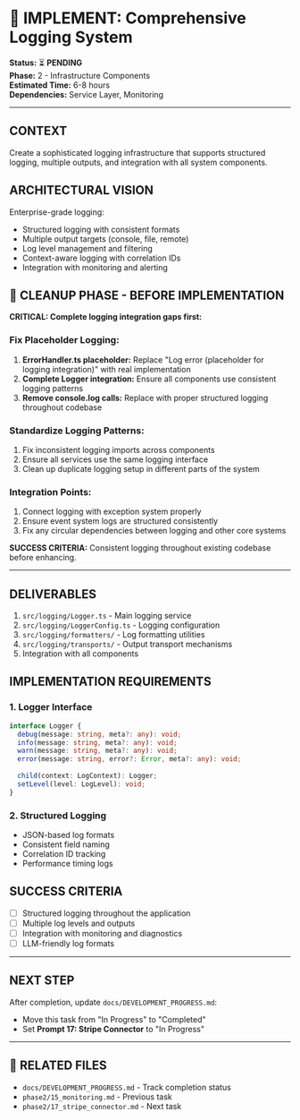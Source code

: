 # 📝 IMPLEMENT: Comprehensive Logging System

**Status:** ⏳ **PENDING**  
**Phase:** 2 - Infrastructure Components  
**Estimated Time:** 6-8 hours  
**Dependencies:** Service Layer, Monitoring  

---

## CONTEXT
Create a sophisticated logging infrastructure that supports structured logging, multiple outputs, and integration with all system components.

## ARCHITECTURAL VISION
Enterprise-grade logging:
- Structured logging with consistent formats
- Multiple output targets (console, file, remote)
- Log level management and filtering
- Context-aware logging with correlation IDs
- Integration with monitoring and alerting

## 🧹 **CLEANUP PHASE - BEFORE IMPLEMENTATION**

**CRITICAL: Complete logging integration gaps first:**

### **Fix Placeholder Logging:**
1. **ErrorHandler.ts placeholder:** Replace "Log error (placeholder for logging integration)" with real implementation
2. **Complete Logger integration:** Ensure all components use consistent logging patterns
3. **Remove console.log calls:** Replace with proper structured logging throughout codebase

### **Standardize Logging Patterns:**
1. Fix inconsistent logging imports across components
2. Ensure all services use the same logging interface
3. Clean up duplicate logging setup in different parts of the system

### **Integration Points:**
1. Connect logging with exception system properly
2. Ensure event system logs are structured consistently
3. Fix any circular dependencies between logging and other core systems

**SUCCESS CRITERIA:** Consistent logging throughout existing codebase before enhancing.

---

## DELIVERABLES
1. `src/logging/Logger.ts` - Main logging service
2. `src/logging/LoggerConfig.ts` - Logging configuration
3. `src/logging/formatters/` - Log formatting utilities
4. `src/logging/transports/` - Output transport mechanisms
5. Integration with all components

## IMPLEMENTATION REQUIREMENTS

### 1. Logger Interface
```typescript
interface Logger {
  debug(message: string, meta?: any): void;
  info(message: string, meta?: any): void;
  warn(message: string, meta?: any): void;
  error(message: string, error?: Error, meta?: any): void;
  
  child(context: LogContext): Logger;
  setLevel(level: LogLevel): void;
}
```

### 2. Structured Logging
- JSON-based log formats
- Consistent field naming
- Correlation ID tracking
- Performance timing logs

## SUCCESS CRITERIA
- [ ] Structured logging throughout the application
- [ ] Multiple log levels and outputs
- [ ] Integration with monitoring and diagnostics
- [ ] LLM-friendly log formats

---

## NEXT STEP
After completion, update `docs/DEVELOPMENT_PROGRESS.md`:
- Move this task from "In Progress" to "Completed"
- Set **Prompt 17: Stripe Connector** to "In Progress"

---

## 🔗 **RELATED FILES**
- `docs/DEVELOPMENT_PROGRESS.md` - Track completion status
- `phase2/15_monitoring.md` - Previous task
- `phase2/17_stripe_connector.md` - Next task 
